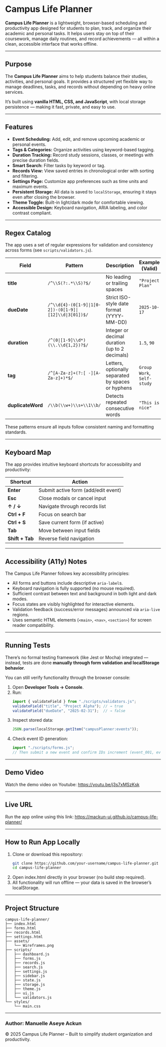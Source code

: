 # Campus Life Planner

**Campus Life Planner** is a lightweight, browser-based scheduling and productivity app designed for students to plan, track, and organize their academic and personal tasks. It helps users stay on top of their coursework, manage daily routines, and record achievements — all within a clean, accessible interface that works offline.

---

## Purpose

The **Campus Life Planner** aims to help students balance their studies, activities, and personal goals. It provides a structured yet flexible way to manage deadlines, tasks, and records without depending on heavy online services.  

It’s built using **vanilla HTML, CSS, and JavaScript**, with local storage persistence — making it fast, private, and easy to use.

---

## Features

- **Event Scheduling:** Add, edit, and remove upcoming academic or personal events.  
- **Tags & Categories:** Organize activities using keyword-based tagging.  
- **Duration Tracking:** Record study sessions, classes, or meetings with precise duration fields.  
- **Smart Search:** Filter tasks by keyword or tag.  
- **Records View:** View saved entries in chronological order with sorting and filtering.  
- **Settings Page:** Customize app preferences such as time units and maximum events.  
- **Persistent Storage:** All data is saved to `localStorage`, ensuring it stays even after closing the browser.  
- **Theme Toggle:** Built-in light/dark mode for comfortable viewing.  
- **Accessible Design:** Keyboard navigation, ARIA labeling, and color contrast compliant.

---

## Regex Catalog

The app uses a set of regular expressions for validation and consistency across forms (see `scripts/validators.js`).

| Field | Pattern | Description | Example (Valid) | Example (Invalid) |
|--------|----------|--------------|-----------------|------------------|
| **title** | `/^\\S(?:.*\\S)?$/` | No leading or trailing spaces | `"Project Plan"` | `"  Homework  "` |
| **dueDate** | `/^\\d{4}-(0[1-9]\|1[0-2])-(0[1-9]\|[12]\\d\|3[01])$/` | Strict ISO-style date format (YYYY-MM-DD) | `2025-10-17` | `17-10-2025` |
| **duration** | `/^(0\|[1-9]\\d*)(\\.\\d{1,2})?$/` | Integer or decimal duration (up to 2 decimals) | `1.5`, `90` | `1.234`, `-2` |
| **tag** | `/^[A-Za-z]+(?:[ -][A-Za-z]+)*$/` | Letters, optionally separated by spaces or hyphens | `Group Work`, `Self-study` | `Math_101`, `!urgent` |
| **duplicateWord** | `/\\b(\\w+)\\s+\\1\\b/` | Detects repeated consecutive words | `"This is nice"` | `"This this is wrong"` |

These patterns ensure all inputs follow consistent naming and formatting standards.

---

## Keyboard Map

The app provides intuitive keyboard shortcuts for accessibility and productivity:

| Shortcut | Action |
|-----------|--------|
| **Enter** | Submit active form (add/edit event) |
| **Esc** | Close modals or cancel input |
| **↑ / ↓** | Navigate through records list |
| **Ctrl + F** | Focus on search bar |
| **Ctrl + S** | Save current form (if active) |
| **Tab** | Move between input fields |
| **Shift + Tab** | Reverse field navigation |

---

## Accessibility (A11y) Notes

The Campus Life Planner follows key accessibility principles:

- All forms and buttons include descriptive `aria-label`s.
- Keyboard navigation is fully supported (no mouse required).
- Sufficient contrast between text and background in both light and dark modes.
- Focus states are visibly highlighted for interactive elements.
- Validation feedback (success/error messages) announced via `aria-live` regions.
- Uses semantic HTML elements (`<main>`, `<nav>`, `<section>`) for screen reader compatibility.

---

## Running Tests

There’s no formal testing framework (like Jest or Mocha) integrated — instead, tests are done **manually through form validation and localStorage behavior**.  

You can still verify functionality through the browser console:

1. Open **Developer Tools → Console**.
2. Run:
   ```js
   import { validateField } from "./scripts/validators.js";
   validateField("title", "Project Alpha"); // → true
   validateField("dueDate", "2025-02-31");  // → false
3. Inspect stored data:
    ```js
    JSON.parse(localStorage.getItem("campusPlanner:events"));
4. Check event ID generation:
    ```js
    import "./scripts/forms.js";
    // Then submit a new event and confirm IDs increment (event_001, event_002, etc.)

---

## Demo Video
Watch the demo video on Youtube: https://youtu.be/j3s7xMSzKsk

---

## Live URL
Run the app online using this link: https://mackun-ui.github.io/campus-life-planner/

---

## How to Run App Locally
1. Clone or download this repository:
    ```bash
    git clone https://github.com/your-username/campus-life-planner.git
    cd campus-life-planner
2. Open index.html directly in your browser (no build step required).
3. All functionality will run offline — your data is saved in the browser’s localStorage.

---

## Project Structure
    
    campus-life-planner/
    ├── index.html
    ├── forms.html
    ├── records.html
    ├── settings.html
    ├── assets/
    │   └── Wireframes.png
    ├── scripts/
    │   ├── dashboard.js
    │   ├── forms.js
    │   ├── records.js
    │   ├── search.js
    │   ├── settings.js
    │   ├── sidebar.js
    │   ├── state.js
    │   ├── storage.js
    │   ├── theme.js
    │   ├── ui.js
    │   └── validators.js
    └── styles/
        └── main.css

---
### Author: Manuelle Aseye Ackun
© 2025 Campus Life Planner – Built to simplify student organization and productivity.


